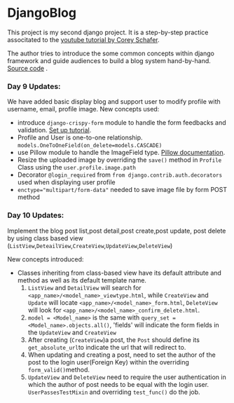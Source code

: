 # DjangoBlog
This project is my second django project. It is a step-by-step practice associtated to the [youtube tutorial by Corey Schafer](https://www.youtube.com/playlist?list=PL-osiE80TeTtoQCKZ03TU5fNfx2UY6U4p).

The author tries to introduce the some common concepts within django framework and guide audiences to build a blog system hand-by-hand. [Source code](https://github.com/CoreyMSchafer/code_snippets/tree/master/Django_Blog) .

### Day 9 Updates:
We have added basic display blog  and support user to modify profile with username, email, profile image.
New concepts used:
  - introduce `django-crispy-form` module to handle the form feedbacks and validation. [Set up tutorial](https://django-crispy-forms.readthedocs.io/en/latest/install.html#installing-django-crispy-forms).
  - Profile and User is one-to-one relationship. `models.OneToOneField(on_delete=models.CASCADE)`
  - use Pillow module to handle the ImageField type. [Pillow documentation](https://pillow.readthedocs.io/en/stable/reference/Image.html).
  - Resize the uploaded image by overriding the `save()` method in `Profile` Class using the `user.profile.image.path`
  - Decorator `@login_required` from `from django.contrib.auth.decorators` used  when displaying user profile
  - `enctype="multipart/form-data"` needed to save image file by form POST method


### Day 10 Updates:
Implement the blog post list,post detail,post create,post update, post delete by using class based view (`ListView`,`DeteailView`,`CreateView`,`UpdateView`,`DeleteView`)

New concepts introduced:
  - Classes inheriting from class-based view have its default attribute and method as well as its default template name.
      1. `ListView` and `DetailView` will search for `<app_name>/<model_name>_viewtype.html`, while `CreateView` and `Update` will locate `<app_name>/<model_name>_form.html`, `DeleteView` will look for `<app_name>/<model_name>_confirm_delete.html`.
      2. `model = <Model_name>` is the same with `query_set = <Model_name>.objects.all()`, 'fields' will indicate the form fields in the `UpdateView` and `CreateView`
      3. After creating (`CreateView`)a post, the `Post` should define its `get_absolute_url`to indicate the url that will redirect to.
      4. When updating and creating a post, need to set the author of the post  to the login user(Foreign Key) within the overriding `form_valid()`method.
      5. `UpdateView` and `DeleteView` need to require the user authentication in which the author of post needs to be equal with the login user. `UserPassesTestMixin` and overriding `test_func()` do the job.
      